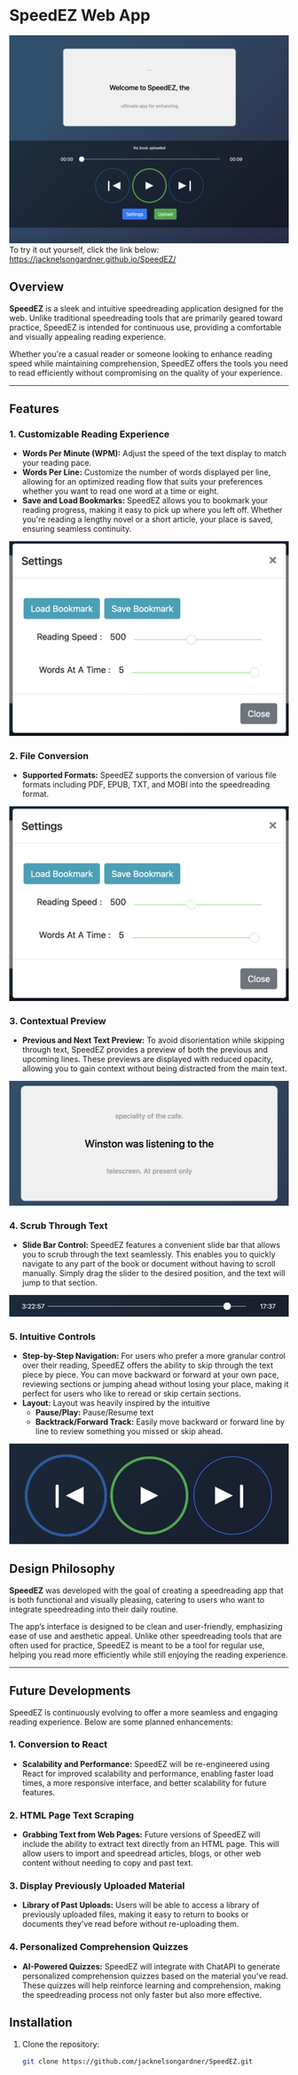 # SpeedEZ Web App

![SpeedEZ](docs/screenshot_main.png)
To try it out yourself, click the link below:
https://jacknelsongardner.github.io/SpeedEZ/

## Overview
**SpeedEZ** is a sleek and intuitive speedreading application designed for the web. Unlike traditional speedreading tools that are primarily geared toward practice, SpeedEZ is intended for continuous use, providing a comfortable and visually appealing reading experience. 

Whether you're a casual reader or someone looking to enhance reading speed while maintaining comprehension, SpeedEZ offers the tools you need to read efficiently without compromising on the quality of your experience.

---

## Features

### 1. **Customizable Reading Experience**
- **Words Per Minute (WPM):** Adjust the speed of the text display to match your reading pace. 
- **Words Per Line:** Customize the number of words displayed per line, allowing for an optimized reading flow that suits your preferences whether you want to read one word at a time or eight.
- **Save and Load Bookmarks:** SpeedEZ allows you to bookmark your reading progress, making it easy to pick up where you left off. Whether you're reading a lengthy novel or a short article, your place is saved, ensuring seamless continuity.

![SpeedEZ](docs/screenshot_settings.png)

### 2. **File Conversion**
- **Supported Formats:** SpeedEZ supports the conversion of various file formats including PDF, EPUB, TXT, and MOBI into the speedreading format. 

![SpeedEZ](docs/screenshot_settings.png)

### 3. **Contextual Preview**
- **Previous and Next Text Preview:** To avoid disorientation while skipping through text, SpeedEZ provides a preview of both the previous and upcoming lines. These previews are displayed with reduced opacity, allowing you to gain context without being distracted from the main text.

![SpeedEZ](docs/screenshot_preview.png)

### 4. **Scrub Through Text**
- **Slide Bar Control:** SpeedEZ features a convenient slide bar that allows you to scrub through the text seamlessly. This enables you to quickly navigate to any part of the book or document without having to scroll manually. Simply drag the slider to the desired position, and the text will jump to that section.

![SpeedEZ](docs/screenshot_progress.png)

### 5. **Intuitive Controls**
- **Step-by-Step Navigation:** For users who prefer a more granular control over their reading, SpeedEZ offers the ability to skip through the text piece by piece. You can move backward or forward at your own pace, reviewing sections or jumping ahead without losing your place, making it perfect for users who like to reread or skip certain sections.
- **Layout:** Layout was heavily inspired by the intuitive 
  - **Pause/Play:** Pause/Resume text
  - **Backtrack/Forward Track:** Easily move backward or forward line by line to review something you missed or skip ahead.

![SpeedEZ](docs/screenshot_buttons.png)

## Design Philosophy

**SpeedEZ** was developed with the goal of creating a speedreading app that is both functional and visually pleasing, catering to users who want to integrate speedreading into their daily routine. 

The app’s interface is designed to be clean and user-friendly, emphasizing ease of use and aesthetic appeal. Unlike other speedreading tools that are often used for practice, SpeedEZ is meant to be a tool for regular use, helping you read more efficiently while still enjoying the reading experience.

---

## Future Developments

SpeedEZ is continuously evolving to offer a more seamless and engaging reading experience. Below are some planned enhancements:

### 1. **Conversion to React**
   - **Scalability and Performance:** SpeedEZ will be re-engineered using React for improved scalability and performance, enabling faster load times, a more responsive interface, and better scalability for future features.

### 2. **HTML Page Text Scraping**
   - **Grabbing Text from Web Pages:** Future versions of SpeedEZ will include the ability to extract text directly from an HTML page. This will allow users to import and speedread articles, blogs, or other web content without needing to copy and past text.

### 3. **Display Previously Uploaded Material**
   - **Library of Past Uploads:** Users will be able to access a library of previously uploaded files, making it easy to return to books or documents they've read before without re-uploading them.

### 4. **Personalized Comprehension Quizzes**
   - **AI-Powered Quizzes:** SpeedEZ will integrate with ChatAPI to generate personalized comprehension quizzes based on the material you’ve read. These quizzes will help reinforce learning and comprehension, making the speedreading process not only faster but also more effective.

## Installation

1. Clone the repository:
   ```bash
   git clone https://github.com/jacknelsongardner/SpeedEZ.git
